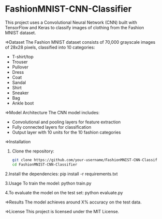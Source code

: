 # FashionMNIST-CNN-Classifier

This project uses a Convolutional Neural Network (CNN) built with TensorFlow and Keras to classify images of clothing from the Fashion MNIST dataset.

=>Dataset
The Fashion MNIST dataset consists of 70,000 grayscale images of 28x28 pixels, classified into 10 categories:
- T-shirt/top
- Trouser
- Pullover
- Dress
- Coat
- Sandal
- Shirt
- Sneaker
- Bag
- Ankle boot

=>Model Architecture
The CNN model includes:
- Convolutional and pooling layers for feature extraction
- Fully connected layers for classification
- Output layer with 10 units for the 10 fashion categories

=>Installation
1. Clone the repository:
   ```bash
   git clone https://github.com/your-username/FashionMNIST-CNN-Classifier.git
   cd FashionMNIST-CNN-Classifier

2.Install the dependencies:
pip install -r requirements.txt

3.Usage
To train the model:
python train.py

4.To evaluate the model on the test set:
python evaluate.py

=>Results
The model achieves around X% accuracy on the test data.

=>License
This project is licensed under the MIT License.



